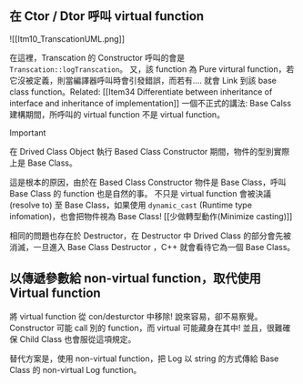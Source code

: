 
## 在 Ctor / Dtor 呼叫 virtual function
![[Itm10_TranscationUML.png]]

在這裡，Transcation 的 Constructor 呼叫的會是 `Transcation::logTranscation`。
又，該 function 為 Pure virtural function，若它沒被定義，則當編譯器呼叫時會引發錯誤，而若有.... 就會 Link 到該 base class function。Related: [[Item34 Differentiate between inheritance of interface and inheritance of implementation]]
一個不正式的講法: Base Calss 建構期間，所呼叫的 virtual function 不是 virtual function。  

> [!important] 
> 在 Drived Class Object 執行 Based Class Constructor 期間，物件的型別實際上是 Base Class。

這是根本的原因，由於在 Based Class Constructor 物件是 Base Class，呼叫 Base Class 的 function 也是自然的事。
不只是 virtual function 會被決議(resolve to) 至 Base Class，如果使用 `dynamic_cast` (Runtime type infomation)，也會把物件視為 Base Class! [[少做轉型動作(Minimize casting)]]

相同的問題也存在於 Destructor，在 Destructor 中 Drived Class 的部分會先被消滅，一旦進入 Base Class Destructor ，C++ 就會看待它為一個 Base Class。

## 以傳遞參數給 non-virtual function，取代使用 Virtual function
將 virtual function 從 con/desturctor 中移除! 說來容易，卻不易察覺。Constructor 可能 call 別的 function，而 virtual 可能藏身在其中! 並且，很難確保 Child Class 也會服從這項規定。

替代方案是，使用 non-virtual function，把 Log 以 string 的方式傳給 Base Class 的 non-virtual Log function。
